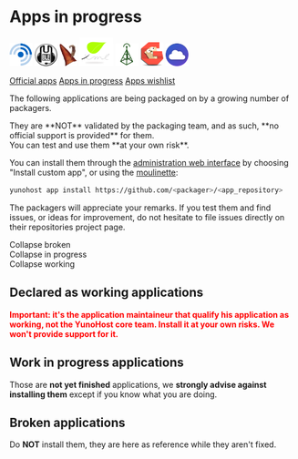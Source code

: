 # Apps in progress

<img src="/images/freshrss_logo.png" width=40>
<img src="/images/Icons_mumble.svg" width=40>
<img src="/images/Lutim_small.png" width=30>
<img src="/images/PluXml-logo_transparent.png" width=60>
<img src="/images/Etherpad.svg" width=40>
<img src="/images/gogs.png" width=40>
<img src="/images/movim_logo.png" width=40>

<a class="btn btn-lg btn-default" href="/apps_en">Official apps</a> 
<a class="btn btn-lg btn-default disabled" href="/apps_in_progress_en">Apps in progress</a>
<a class="btn btn-lg btn-default" href="/apps_wishlist_en">Apps wishlist</a>

The following applications are being packaged on by a growing number of packagers.
<div class="alert alert-danger">They are **NOT** validated by the packaging team, and as such, **no official support is provided** for them.<br>
You can test and use them **at your own risk**.
</div>

You can install them through the [administration web interface](/admin) by choosing "Install custom app", or using the [moulinette](/moulinette):
```bash
yunohost app install https://github.com/<packager>/<app_repository>
```

The packagers will appreciate your remarks. If you test them and find issues, or ideas for improvement, do not hesitate to file issues directly on their repositories project page.

<div class="clearfix" style="margin-bottom: 1em;">
<div class="btn btn-default btn-xs pull-right" data-toggle="collapse" data-target="#app-accordion2-notworking .collapse">Collapse broken</div>
<div class="btn btn-default btn-xs pull-right" data-toggle="collapse" data-target="#app-accordion2-inprogress .collapse">Collapse in progress</div>
<div class="btn btn-default btn-xs pull-right" data-toggle="collapse" data-target="#app-accordion2-working .collapse">Collapse working</div>
</div>

<h2>Declared as working applications</h2>
<p><b style="color: red">Important: it's the application maintaineur that qualify his application as working, not the YunoHost core team. Install it at your own risks. We won't provide support for it.</b></p>

<div class="panel-group" id="app-accordion2-working"></div>

<h2>Work in progress applications</h2>
<p>Those are <b>not yet finished</b> applications, we <b>strongly advise against installing them</b> except if you know what you are doing.</p>

<div class="panel-group" id="app-accordion2-inprogress"></div>

<h2>Broken applications</h2>
<p>Do <b>NOT</b> install them, they are here as reference while they aren't fixed.</p>

<div class="panel-group" id="app-accordion2-notworking"></div>

<script type="text/template" id="app-template2">
  <div class="panel panel-default panel-{app_state_bootstrap}">
    <div class="panel-heading">
      <div class="panel-title">
        <a data-toggle="collapse" data-parent="#app-accordion" href="apps_in_progress/#app_{app_id}">{app_name} <em><small>({app_id})</small></em></a>
      </div>
    </div>
    <div class="panel-collapse collapse app_{app_id}">
      <div class="panel-body">
        <p><strong>Description</strong>: {app_description}</p>
        <p><strong>Last update (UTC)</strong>: {app_update}</p>
        <p><strong>Level</strong>: {app_level}</p>
        <p><strong>Maintainer</strong>: {app_maintainer} <small class="text-muted">({app_mail})</small></p>
        <p><strong>Git repository</strong>: <a href="{app_git}" target="_blank">{app_git}</a> <small class="text-muted">({app_branch})</small></p>
        <p><strong>Software license</strong>: {app_license}</p>
    </div>
  </div>
</script>

<script>
function timeConverter(UNIX_timestamp) {
    var a = new Date(UNIX_timestamp*1000);
    var months = ['January','February','March','April','May','June','July','August','September','October','November','December'];
    var year = a.getFullYear();
    var month = months[a.getMonth()];
    var date = a.getDate();
    var hour = a.getHours();
    var min = a.getMinutes();
    if (hour < 10) { hour = '0' + hour; }
    if (min < 10) { min = '0' + min; }
    var time = date+' '+month+' '+year+' at '+hour+':'+min;
    return time;
}

$(document).ready(function () {
  $.getJSON('https://app.yunohost.org/community.json', function(app_list) {
    // Cast as array
    var app_list = $.map(app_list, function(el) { return el; });
    // Sort alpha
    app_list.sort(function(a, b){
      if (a.manifest.id > b.manifest.id) {return 1;}
      else if (a.manifest.id < b.manifest.id) {return -1;}
      return 0;
    });
    $.each(app_list, function(k, infos) {
      app_id = infos.manifest.id;
      if (infos.state === "working") {
        app_state_bootstrap = "default";
      } else if (infos.state === "inprogress") {
        app_state_bootstrap = "warning";
      } else if (infos.state === "notworking") {
        app_state_bootstrap = "danger";
      }

      html = $('#app-template2').html()
             .replace(/{app_id}/g, app_id)
             .replace(/{app_name}/g, infos.manifest.name)
             .replace('{app_description}', infos.manifest.description.en)
             .replace(/{app_git}/g, infos.git.url)
             .replace('{app_branch}', infos.git.branch)
             .replace('{app_level}', infos.level)
             .replace('{app_update}', timeConverter(infos.lastUpdate))
             .replace('{app_state}', infos.state)
             .replace('{app_state_bootstrap}', app_state_bootstrap)
             .replace('{app_license}', infos.manifest.license);

      if (infos.manifest.developer) {
        html = html
          .replace('{app_maintainer}', infos.manifest.developer.name)
          .replace('{app_mail}', infos.manifest.developer.email);
      }

      if (infos.manifest.maintainer) {
        html = html
          .replace('{app_maintainer}', infos.manifest.maintainer.name)
          .replace('{app_mail}', infos.manifest.maintainer.email);
      }

      $('#app-accordion2-' + infos.state).append(html);
      $('.app_'+ app_id).attr('id', 'app_'+ app_id);
    });
  });
});
</script>
